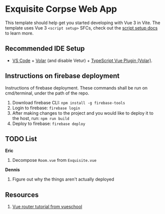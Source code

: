 # Exquisite Corpse Web App

This template should help get you started developing with Vue 3 in Vite. The template uses Vue 3 `<script setup>` SFCs, check out the [script setup docs](https://v3.vuejs.org/api/sfc-script-setup.html#sfc-script-setup) to learn more.

## Recommended IDE Setup

- [VS Code](https://code.visualstudio.com/) + [Volar](https://marketplace.visualstudio.com/items?itemName=Vue.volar) (and disable Vetur) + [TypeScript Vue Plugin (Volar)](https://marketplace.visualstudio.com/items?itemName=Vue.vscode-typescript-vue-plugin).

## Instructions on firebase deployment

Instructions of firebase deployment. These commands shall be run on cmd/terminal, under the path of the repo.

1. Download firebase CLI:  ```npm install -g firebase-tools```
2. Login to firebase:   ```firebase login```
3. After making changes to the project and you would like to deploy it to the host, run:
```npm run build```
4. Deploy to firebase:  ```firebase deploy```

## TODO List

**Eric**

1. Decompose `Room.vue` from `Exquisite.vue`

**Dennis**

1. Figure out why the things aren't actually deployed
## Resources

1. [Vue router tutorial from vueschool](https://vueschool.io/lessons/creating-the-project-with-vite-vite-only)
